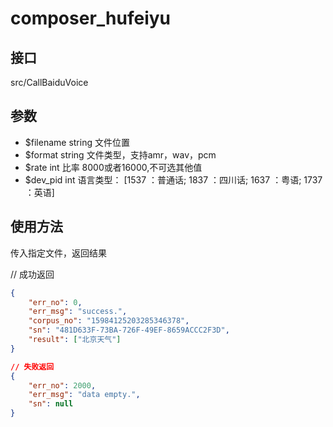 # composer_hufeiyu

## 接口
src/CallBaiduVoice

## 参数 
 - $filename string 文件位置
 - $format string 文件类型，支持amr，wav，pcm
 - $rate int 比率 8000或者16000,不可选其他值
 - $dev_pid int 语言类型：
[1537 ：普通话;
1837 ：四川话;
1637 ：粤语;
1737 ：英语]

## 使用方法

传入指定文件，返回结果

// 成功返回
``` json
{
    "err_no": 0,
    "err_msg": "success.",
    "corpus_no": "15984125203285346378",
    "sn": "481D633F-73BA-726F-49EF-8659ACCC2F3D",
    "result": ["北京天气"]
}

// 失败返回
{
    "err_no": 2000,
    "err_msg": "data empty.",
    "sn": null
}
